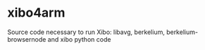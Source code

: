 xibo4arm
========

Source code necessary to run Xibo: libavg, berkelium, berkelium-browsernode and xibo python code